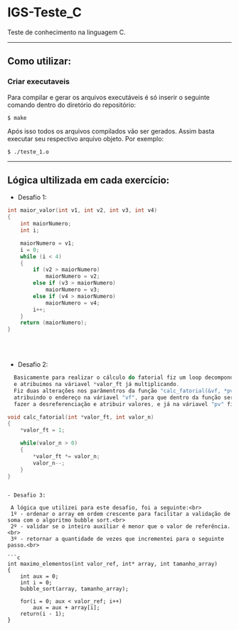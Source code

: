 # IGS-Teste_C
Teste de conhecimento na linguagem C.

---

## Como utilizar:

### Criar executaveis

Para compilar e gerar os arquivos executáveis é só inserir o seguinte comando dentro do diretório do repositório: 

```
$ make
```
Após isso todos os arquivos compilados vão ser gerados. Assim basta executar seu respectivo arquivo objeto. Por exemplo:

```
$ ./teste_1.o
```

---

## Lógica ultilizada em cada exercício:


- Desafio 1:
```c
int maior_valor(int v1, int v2, int v3, int v4)
{ 
    int maiorNumero;
    int i;

	maiorNumero = v1;
    i = 0;
    while (i < 4)
	{
		if (v2 > maiorNumero)
			maiorNumero = v2;
		else if (v3 > maiorNumero)
			maiorNumero = v3;
		else if (v4 > maiorNumero)
			maiorNumero = v4;
        i++;
	}
	return (maiorNumero);
}
```
<br><br>
- Desafio 2:


```c
  Basicamente para realizar o cálculo do fatorial fiz um loop decompondo o valor_n em 1 enquanto ele for maior que zero
  e atribuimos na váriavel *valor_ft já multiplicando.
  Fiz duas alterações nos parâmentros da função "calc_fatorial(&vf, *pv)" 
  atribuindo o endereço na váriavel "vf", para que dentro da função ser possivel 
  fazer a desreferenciação e atribuir valores, e já na váriavel "pv" fiz a desreferencição já no paramentro para que seja possivel ultilizar o valor dela.

void calc_fatorial(int *valor_ft, int valor_n)
{   
    *valor_ft = 1;

    while(valor_n > 0)
    {
        *valor_ft *= valor_n;
        valor_n--;
    }
}
```
```

- Desafio 3:
  
 A lógica que utilizei para este desafio, foi a seguinte:<br>
 1º - ordenar o array em ordem crescente para facilitar a validação de soma com o algoritmo bubble sort.<br>
 2º - validar se o inteiro auxiliar é menor que o valor de referência.<br>
 3º - retornar a quantidade de vezes que incrementei para o seguinte passo.<br>

```c
int maximo_elementos(int valor_ref, int* array, int tamanho_array)
{
    int aux = 0;
    int i = 0;
    bubble_sort(array, tamanho_array);

    for(i = 0; aux < valor_ref; i++)
        aux = aux + array[i];
    return(i - 1);
}
```
